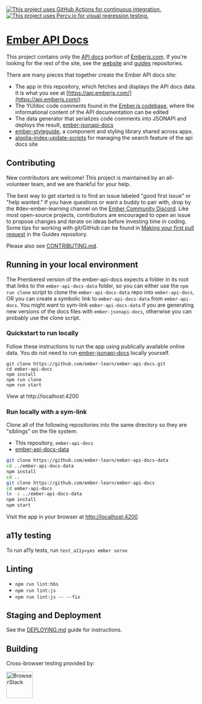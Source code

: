 [![This project uses GitHub Actions for continuous integration.](https://github.com/ember-learn/ember-api-docs/workflows/CI/badge.svg)](https://github.com/ember-learn/ember-api-docs/actions?query=workflow%3ACI)
[![This project uses Percy.io for visual regression testing.](https://percy.io/static/images/percy-badge.svg)](https://percy.io/Ember/ember-api-docs)

# [Ember API Docs](https://api.emberjs.com/)

This project contains only the [API docs](https://api.emberjs.com/) portion of [Emberjs.com](https://emberjs.com/). If you're looking for the rest of the site,
see the [website](https://github.com/ember-learn/ember-website)
and [guides](https://github.com/ember-learn/guides-source) repositories.

There are many pieces that together create the Ember API docs site:
- The app in this repository, which fetches and displays the API docs data. It is what you see at
[https://api.emberjs.com/](https://api.emberjs.com/)
- The YUIdoc code comments found in the
[Ember.js codebase](https://github.com/emberjs/ember.js), where the informational content of the API documentation can be edited
- The data generator that serializes code comments into JSONAPI and
deploys the result,
[ember-jsonapi-docs](https://github.com/ember-learn/ember-jsonapi-docs)
- [ember-styleguide](https://github.com/ember-learn/ember-styleguide),
a component and styling library shared across apps.
- [algolia-index-update-scripts](https://github.com/ember-learn/algolia-index-update-scripts) for managing the search feature of the api docs site

## Contributing

New contributors are welcome! This project is maintained by an all-volunteer team,
and we are thankful for your help.

The best way to get started is to find an issue labeled "good first issue" or "help wanted." If you have questions or want a buddy to pair with, drop by the #dev-ember-learning channel on the
[Ember Community Discord](https://discordapp.com/invite/emberjs).
Like most open-source projects, contributors are encouraged to open an issue
to propose changes and iterate on ideas before investing time in coding.
Some tips for working with git/GitHub can be found in
[Making your first pull request](https://github.com/emberjs/guides/blob/master/CONTRIBUTING.md#making-your-first-pull-request) in the Guides repository.

Please also see [CONTRIBUTING.md](CONTRIBUTING.md).

## Running in your local environment

The Prembered version of the ember-api-docs expects a folder in its root that links to the `ember-api-docs-data` folder, so you can either use the `npm run clone` script to clone the `ember-api-docs-data` repo into `ember-api-docs`, OR you can create a symbolic link to `ember-api-docs-data` from `ember-api-docs`. You might want to sym-link `ember-api-docs-data` if you are generating new versions of the docs files with `ember-jsonapi-docs`, otherwise you can probably use the clone script.

### Quickstart to run locally

Follow these instructions to run the app using publically available online data.
You do not need to run [ember-jsonapi-docs](https://github.com/ember-learn/ember-jsonapi-docs)
locally yourself.

```
git clone https://github.com/ember-learn/ember-api-docs.git
cd ember-api-docs
npm install
npm run clone
npm run start
```
View at http://localhost:4200

### Run locally with a sym-link

Clone all of the following repositories into the same directory so they are "siblings" on the file system:

- This repository, `ember-api-docs`
- [ember-api-docs-data](https://github.com/ember-learn/ember-api-docs-data)

```sh
git clone https://github.com/ember-learn/ember-api-docs-data
cd ../ember-api-docs-data
npm install
cd ..
git clone https://github.com/ember-learn/ember-api-docs
cd ember-api-docs
ln -s ../ember-api-docs-data
npm install
npm start
```

Visit the app in your browser at [http://localhost:4200](http://localhost:4200)

## a11y testing

To run a11y tests, run `test_a11y=yes ember serve`

## Linting

* `npm run lint:hbs`
* `npm run lint:js`
* `npm run lint:js -- --fix`

## Staging and Deployment

See the [DEPLOYING.md](https://github.com/ember-learn/ember-api-docs/blob/master/DEPLOYING.md) guide for instructions.

## Building

Cross-browser testing provided by:

<a href="http://browserstack.com" target="browserstack"><img height="70" src="/public/assets/images/browserstack-logo.png" alt="BrowserStack"></a>
